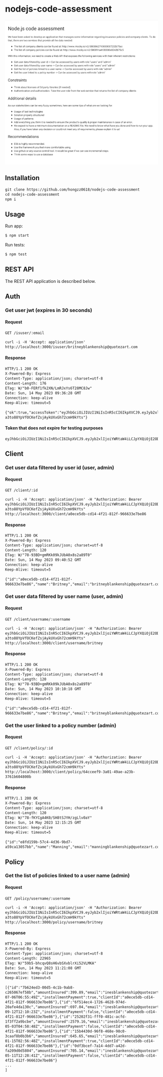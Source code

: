 # nodejs-code-assessment

![backend_test](./backend_test.png)
## Installation

```
git clone https://github.com/hongzz0618/nodejs-code-assessment
cd nodejs-code-assessment
npm i
```

## Usage

Run app:

```bash
$ npm start
```

Run tests:

```bash
$ npm test
```

## REST API

The REST API application is described below.

## Auth

### Get user jwt (expires in 30 seconds)

#### Request

`GET /isuser/:email`

    curl -i -H 'Accept: application/json' http://localhost:3000/isuser/britneyblankenship@quotezart.com

#### Response

    HTTP/1.1 200 OK
    X-Powered-By: Express
    Content-Type: application/json; charset=utf-8
    Content-Length: 176
    ETag: W/"b0-FERf1fk2XN/LmRJxYs6T28MC8Jw"
    Date: Sun, 14 May 2023 09:36:28 GMT
    Connection: keep-alive
    Keep-Alive: timeout=5

    {"ok":true,"accessToken":"eyJhbGciOiJIUzI1NiIsInR5cCI6IkpXVCJ9.eyJyb2xlIjoiYWRtaW4iLCJpYXQiOjE2ODQwNTcyMzQsImV4cCI6MTY4NDA1NzI2NH0.Dj5qjo-a3to88YpVfOCKefZsjAykUXxGh72cmH9kYts"}

#### Token that does not expire for testing purposes

    eyJhbGciOiJIUzI1NiIsInR5cCI6IkpXVCJ9.eyJyb2xlIjoiYWRtaW4iLCJpYXQiOjE2ODQwNTI4Njh9.x7h0_X8yi2GZ7unmSEmoQnEg_kX0jnTi3JY9ubf4ij4

## Client

### Get user data filtered by user id (user, admin)

#### Request

`GET /client/:id`

    curl -i -H 'Accept: application/json' -H "Authorization: Bearer eyJhbGciOiJIUzI1NiIsInR5cCI6IkpXVCJ9.eyJyb2xlIjoiYWRtaW4iLCJpYXQiOjE2ODQwNTcyMzQsImV4cCI6MTY4NDA1NzI2NH0.Dj5qjo-a3to88YpVfOCKefZsjAykUXxGh72cmH9kYts" http://localhost:3000/client/a0ece5db-cd14-4f21-812f-966633e7be86

#### Response

    HTTP/1.1 200 OK
    X-Powered-By: Express
    Content-Type: application/json; charset=utf-8
    Content-Length: 120
    ETag: W/"78-93BD+gmRKk09kJUbA0x8s2a89T0"
    Date: Sun, 14 May 2023 09:40:52 GMT
    Connection: keep-alive
    Keep-Alive: timeout=5

    {"id":"a0ece5db-cd14-4f21-812f-966633e7be86","name":"Britney","email":"britneyblankenship@quotezart.com","role":"admin"}

### Get user data filtered by user name (user, admin)

#### Request

`GET /client/username/:username`

    curl -i -H 'Accept: application/json' -H "Authorization: Bearer eyJhbGciOiJIUzI1NiIsInR5cCI6IkpXVCJ9.eyJyb2xlIjoiYWRtaW4iLCJpYXQiOjE2ODQwNTcyMzQsImV4cCI6MTY4NDA1NzI2NH0.Dj5qjo-a3to88YpVfOCKefZsjAykUXxGh72cmH9kYts" http://localhost:3000/client/username/britney

#### Response

    HTTP/1.1 200 OK
    X-Powered-By: Express
    Content-Type: application/json; charset=utf-8
    Content-Length: 120
    ETag: W/"78-93BD+gmRKk09kJUbA0x8s2a89T0"
    Date: Sun, 14 May 2023 10:10:18 GMT
    Connection: keep-alive
    Keep-Alive: timeout=5

    {"id":"a0ece5db-cd14-4f21-812f-966633e7be86","name":"Britney","email":"britneyblankenship@quotezart.com","role":"admin"}

### Get the user linked to a policy number (admin)

#### Request

`GET /client/policy/:id`

    curl -i -H 'Accept: application/json' -H "Authorization: Bearer eyJhbGciOiJIUzI1NiIsInR5cCI6IkpXVCJ9.eyJyb2xlIjoiYWRtaW4iLCJpYXQiOjE2ODQwNTcyMzQsImV4cCI6MTY4NDA1NzI2NH0.Dj5qjo-a3to88YpVfOCKefZsjAykUXxGh72cmH9kYts" http://localhost:3000/client/policy/64cceef9-3a01-49ae-a23b-3761b604800b

#### Response

    HTTP/1.1 200 OK
    X-Powered-By: Express
    Content-Type: application/json; charset=utf-8
    Content-Length: 120
    ETag: W/"78-fKYCgA4K0/SH8tSJYH/zgLlv0aY"
    Date: Sun, 14 May 2023 12:15:25 GMT
    Connection: keep-alive
    Keep-Alive: timeout=5

    {"id":"e8fd159b-57c4-4d36-9bd7-a59ca13057bb","name":"Manning","email":"manningblankenship@quotezart.com","role":"admin"}

## Policy

### Get the list of policies linked to a user name (admin)

#### Request

`GET /policy/username/:username`

    curl -i -H 'Accept: application/json' -H "Authorization: Bearer eyJhbGciOiJIUzI1NiIsInR5cCI6IkpXVCJ9.eyJyb2xlIjoiYWRtaW4iLCJpYXQiOjE2ODQwNTcyMzQsImV4cCI6MTY4NDA1NzI2NH0.Dj5qjo-a3to88YpVfOCKefZsjAykUXxGh72cmH9kYts" http://localhost:3000/policy/username/britney

#### Response

    HTTP/1.1 200 OK
    X-Powered-By: Express
    Content-Type: application/json; charset=utf-8
    Content-Length: 22965
    ETag: W/"59b5-bhcqvQ8sH6vbSXvblrXi52VLMKA"
    Date: Sun, 14 May 2023 11:21:08 GMT
    Connection: keep-alive
    Keep-Alive: timeout=5

    [{"id":"7b624ed3-00d5-4c1b-9ab8-c265067ef58b","amountInsured":399.89,"email":"inesblankenship@quotezart.com","inceptionDate":"2015-07-06T06:55:49Z","installmentPayment":true,"clientId":"a0ece5db-cd14-4f21-812f-966633e7be86"},{"id":"6f514ec4-1726-4628-974d-20afe4da130c","amountInsured":697.04,"email":"inesblankenship@quotezart.com","inceptionDate":"2014-09-12T12:10:23Z","installmentPayment":false,"clientId":"a0ece5db-cd14-4f21-812f-966633e7be86"},{"id":"25202f31-fff0-481c-acfd-1f3ff2a9bcbe","amountInsured":2579.16,"email":"inesblankenship@quotezart.com","inceptionDate":"2016-05-03T04:58:48Z","installmentPayment":false,"clientId":"a0ece5db-cd14-4f21-812f-966633e7be86"},{"id":"15b4430d-96f8-468e-98c0-3caaf8b0b3b6","amountInsured":645.65,"email":"inesblankenship@quotezart.com","inceptionDate":"2016-01-15T02:56:48Z","installmentPayment":true,"clientId":"a0ece5db-cd14-4f21-812f-966633e7be86"},{"id":"0df3bcef-7a14-4dd7-a42d-fa209d0d5804","amountInsured":705.14,"email":"inesblankenship@quotezart.com","inceptionDate":"2014-05-11T12:28:41Z","installmentPayment":false,"clientId":"a0ece5db-cd14-4f21-812f-966633e7be86"}
    ...
    ]
